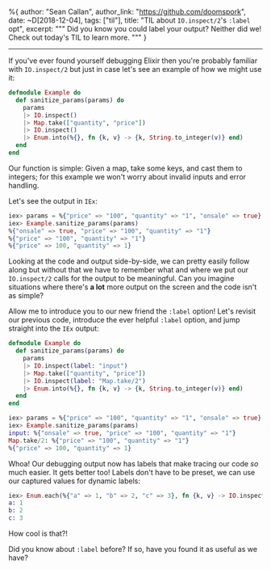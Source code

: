 %{
  author: "Sean Callan",
  author_link: "https://github.com/doomspork",
  date: ~D[2018-12-04],
  tags: ["til"],
  title: "TIL about `IO.inspect/2`'s `:label` opt",
  excerpt: """
  Did you know you could label your output?  Neither did we!  Check out today's TIL to learn more.
  """
}

---

If you've ever found yourself debugging Elixir then you're probably familiar with `IO.inspect/2` but just in case let's see an example of how we might use it:

```elixir
defmodule Example do
  def sanitize_params(params) do
    params
    |> IO.inspect()
    |> Map.take(["quantity", "price"])
    |> IO.inspect()
    |> Enum.into(%{}, fn {k, v} -> {k, String.to_integer(v)} end)
  end
end
```

Our function is simple: Given a map, take some keys, and cast them to integers; for this example we won't worry about invalid inputs and error handling.

Let's see the output in `IEx`:

```elixir
iex> params = %{"price" => "100", "quantity" => "1", "onsale" => true}
iex> Example.sanitize_params(params)
%{"onsale" => true, "price" => "100", "quantity" => "1"}
%{"price" => "100", "quantity" => "1"}
%{"price" => 100, "quantity" => 1}
```

Looking at the code and output side-by-side, we can pretty easily follow along but without that we have to remember what and where we put our `IO.inspect/2` calls for the output to be meaningful.
Can you imagine situations where there's __a lot__ more output on the screen and the code isn't as simple?

Allow me to introduce you to our new friend the `:label` option!
Let's revisit our previous code, introduce the ever helpful `:label` option, and jump straight into the `IEx` output:

```elixir
defmodule Example do
  def sanitize_params(params) do
    params
    |> IO.inspect(label: "input")
    |> Map.take(["quantity", "price"])
    |> IO.inspect(label: "Map.take/2")
    |> Enum.into(%{}, fn {k, v} -> {k, String.to_integer(v)} end)
  end
end
```

```elixir
iex> params = %{"price" => "100", "quantity" => "1", "onsale" => true}
iex> Example.sanitize_params(params)
input: %{"onsale" => true, "price" => "100", "quantity" => "1"}
Map.take/2: %{"price" => "100", "quantity" => "1"}
%{"price" => 100, "quantity" => 1}
```

Whoa!
Our debugging output now has labels that make tracing our code _so_ much easier.
It gets better too!
Labels don't have to be preset, we can use our captured values for dynamic labels:

```elixir
iex> Enum.each(%{"a" => 1, "b" => 2, "c" => 3}, fn {k, v} -> IO.inspect(v, label: k) end)
a: 1
b: 2
c: 3
```

How cool is that?!

Did you know about `:label` before?
If so, have you found it as useful as we have?
